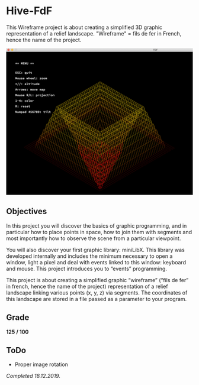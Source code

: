 # Hive-FdF
This Wireframe project is about creating a simplified 3D graphic representation of a relief landscape.
"Wireframe" = fils de fer in French, hence the name of the project.

![](https://github.com/MikeyLHolm/Hive-FdF/blob/master/fdf_map_pylone.png)

## Objectives
In this project you will discover the basics of graphic programming, and in particular how
to place points in space, how to join them with segments and most importantly how to
observe the scene from a particular viewpoint.

You will also discover your first graphic library: miniLibX. This library was developed
internally and includes the minimum necessary to open a window, light a pixel and deal
with events linked to this window: keyboard and mouse. This project introduces you to
“events” programming. 

This project is about creating a simplified graphic “wireframe” (“fils de fer” in french,
hence the name of the project) representation of a relief landscape linking various points
(x, y, z) via segments. The coordinates of this landscape are stored in a file passed as
a parameter to your program.

## Grade
**125 / 100**

## ToDo
* Proper image rotation



_Completed 18.12.2019._
